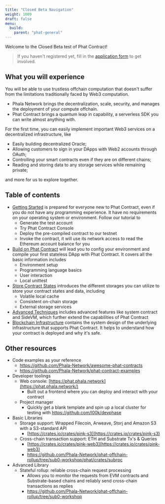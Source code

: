 ```yaml
---
title: "Closed Beta Navigation"
weight: 1009
draft: false
menu:
  build:
    parent: "phat-general"
---
```


Welcome to the Closed Beta test of Phat Contract!

> If you haven't registered yet, fill in the [application form](https://docs.google.com/forms/u/0/d/1LUmSQ_7B3Yh7tNCPAluBUAwhAN0HjZ3b9wragWI1Bbs) to get involved.

## What you will experience

You will be able to use trustless offchain computation that doesn't suffer from the limitations traditionally faced by Web3 computation.

- Phala Network brings the decentralization, scale, security, and manages the deployment of your compute offchain.
- Phat Contract brings a quantum leap in capability, a serverless SDK you can write almost anything with.

For the first time, you can easily implement important Web3 services on a decentralized infrastructure, like

- Easily building decentralized Oracle;
- Allowing customers to sign in your DApps with Web2 accounts through OAuth;
- Controlling your smart contracts even if they are on different chains;
- Reading and storing data to any storage services while remaining private;

and more for us to explore together.

## Table of contents

- [Getting Started](/en-us/build/getting-started/prep/) is prepared for everyone new to Phat Contract, even if you do not have any programming experience. It have no requirements on your operating system or environment. Follow our tutorial to
  - Generate the test account
  - Try Phat Contract Console
  - Deploy the pre-compiled contract to our testnet
  - Invoke the contract, it will use its network access to read the Ethereum account balance for you
- [Build on Phat Contract](/en-us/build/stateless/intro/) will lead you to config your environment and compile your first stateless DApp with Phat Contract. It covers all the basic information includes
  - Environment setup
  - Programming language basics
  - User interaction
  - Local unittest
- [Store Contract States](/en-us/build/stateful/understand-state/) introduces the different storages you can utilize to store your contract states and data, including
  - Volatile local cache
  - Consistent on-chain storage
  - External storage services
- [Advanced Techniques]() includes advanced features like system contract and SideVM, which further extend the capabilities of Phat Contract
- [Blockchain Infrastructure](/en-us/build/infrastructure/blockchain-detail/) contains the system design of the underlying infrastructure that supports Phat Contract. It helps to understand how your contract is deployed and why it's safe.

## Other resources

- Code examples as your reference
    - <https://github.com/Phala-Network/awesome-phat-contracts>
    - <https://github.com/Phala-Network/phat-contract-examples>
- Developer toolings
    - Web console: [https://phat.phala.network](https://phat.phala.network/)
        - Built out a frontend where you can deploy and interact with your contract
    - Project manager
        - Quickly get a blank template and spin up a local cluster for testing with https://github.com/l00k/devphase
- Basic Libraries
    - Storage support: Wrapped Filecoin, Arweave, Storj and Amazon S3 with a S3-standard API
        - [https://crates.io/crates/pink-s3](https://crates.io/crates/pink-s3)
    - Cross-chain transaction support: ETH and Substrate Tx's & Queries
        - [https://crates.io/crates/pink-web3](https://crates.io/crates/pink-web3)
        - <https://github.com/Phala-Network/phat-offchain-rollup/tree/sub0-workshop/phat/crates/subrpc>
- Advanced Library
    - Stateful rollup: reliable cross-chain request processing
        - Allows you to monitor the requests from EVM contracts and Substrate-based chains and reliably send cross-chain transactions as replies
        - <https://github.com/Phala-Network/phat-offchain-rollup/tree/sub0-workshop>
